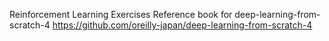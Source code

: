Reinforcement Learning Exercises
Reference book for deep-learning-from-scratch-4
https://github.com/oreilly-japan/deep-learning-from-scratch-4

